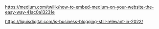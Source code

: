 
https://medium.com/twilik/how-to-embed-medium-on-your-website-the-easy-way-41ac0a13231e

https://liquisdigital.com/is-business-blogging-still-relevant-in-2022/


